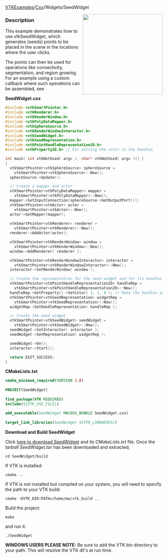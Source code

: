 [VTKExamples](Home)/[Cxx](Cxx)/Widgets/SeedWidget

<img align="right" src="https://github.com/lorensen/VTKExamples/raw/master/Testing/Baseline/Widgets/TestSeedWidget.png" width="256" />

### Description
This example demonstrates how to use vtkSeedWidget, which generates (seeds) points to be placed in the scene in the locations where the user clicks.

The points can then be used for operations like connectivity, segmentation, and region growing. For an example using a custom callback where such operations can be assembled, see []([../SeedWidgetWithCustomCallback])

**SeedWidget.cxx**
```c++
#include <vtkSmartPointer.h>
#include <vtkRenderer.h>
#include <vtkRenderWindow.h>
#include <vtkPolyDataMapper.h>
#include <vtkSphereSource.h>
#include <vtkRenderWindowInteractor.h>
#include <vtkSeedWidget.h>
#include <vtkSeedRepresentation.h>
#include <vtkPointHandleRepresentation2D.h>
#include <vtkProperty2D.h> // For setting the color in the handles

int main( int vtkNotUsed( argc ), char* vtkNotUsed( argv )[] )
{
  vtkSmartPointer<vtkSphereSource> sphereSource = 
    vtkSmartPointer<vtkSphereSource>::New();
  sphereSource->Update();

  // Create a mapper and actor
  vtkSmartPointer<vtkPolyDataMapper> mapper = 
    vtkSmartPointer<vtkPolyDataMapper>::New();
  mapper->SetInputConnection(sphereSource->GetOutputPort());
  vtkSmartPointer<vtkActor> actor = 
    vtkSmartPointer<vtkActor>::New();
  actor->SetMapper(mapper);
  
  vtkSmartPointer<vtkRenderer> renderer =
    vtkSmartPointer<vtkRenderer>::New();
  renderer->AddActor(actor);

  vtkSmartPointer<vtkRenderWindow> window =
    vtkSmartPointer<vtkRenderWindow>::New();
  window->AddRenderer( renderer );

  vtkSmartPointer<vtkRenderWindowInteractor> interactor =
    vtkSmartPointer<vtkRenderWindowInteractor>::New();
  interactor->SetRenderWindow( window );

  // Create the representation for the seed widget and for its handles
  vtkSmartPointer<vtkPointHandleRepresentation2D> handleRep =
    vtkSmartPointer<vtkPointHandleRepresentation2D>::New();
  handleRep->GetProperty()->SetColor( 1, 1, 0 ); // Make the handles yellow
  vtkSmartPointer<vtkSeedRepresentation> widgetRep =
    vtkSmartPointer<vtkSeedRepresentation>::New();
  widgetRep->SetHandleRepresentation( handleRep );

  // Create the seed widget
  vtkSmartPointer<vtkSeedWidget> seedWidget =
    vtkSmartPointer<vtkSeedWidget>::New();
  seedWidget->SetInteractor( interactor );
  seedWidget->SetRepresentation( widgetRep );

  seedWidget->On();
  interactor->Start();

  return EXIT_SUCCESS;
}
```
**CMakeLists.txt**
```cmake
cmake_minimum_required(VERSION 2.8)
 
PROJECT(SeedWidget)
 
find_package(VTK REQUIRED)
include(${VTK_USE_FILE})
 
add_executable(SeedWidget MACOSX_BUNDLE SeedWidget.cxx)
 
target_link_libraries(SeedWidget ${VTK_LIBRARIES})
```

**Download and Build SeedWidget**

Click [here to download SeedWidget](https://github.com/lorensen/VTKWikiExamplesTarballs/raw/master/SeedWidget.tar) and its *CMakeLists.txt* file.
Once the *tarball SeedWidget.tar* has been downloaded and extracted,
```
cd SeedWidget/build 
```
If VTK is installed:
```
cmake ..
```
If VTK is not installed but compiled on your system, you will need to specify the path to your VTK build:
```
cmake -DVTK_DIR:PATH=/home/me/vtk_build ..
```
Build the project:
```
make
```
and run it:
```
./SeedWidget
```
**WINDOWS USERS PLEASE NOTE:** Be sure to add the VTK bin directory to your path. This will resolve the VTK dll's at run time.

